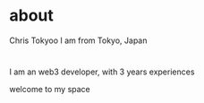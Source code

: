 # about
Chris Tokyoo
I am from Tokyo, Japan
#
#
I am an web3 developer, with 3 years experiences

welcome to my space


